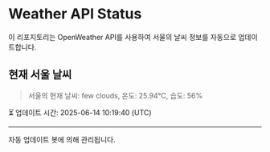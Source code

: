 
# Weather API Status

이 리포지토리는 OpenWeather API를 사용하여 서울의 날씨 정보를 자동으로 업데이트합니다.

## 현재 서울 날씨
> 서울의 현재 날씨: few clouds, 온도: 25.94°C, 습도: 56%

⏳ 업데이트 시간: 2025-06-14 10:19:40 (UTC)

---
자동 업데이트 봇에 의해 관리됩니다.
